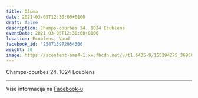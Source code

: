 ```yaml
---
title: Džuma
date: 2021-03-05T12:30:00+0100
draft: false
description: Champs-courbes 24. 1024 Ecublens
eventDate: 2021-03-05T12:30:00+0100
location: Écublens, Vaud
facebook_id: '254713972954306'
weight: 30
image: https://scontent-ams4-1.xx.fbcdn.net/v/t1.6435-9/155294275_3695079563921169_4909597834044538694_n.jpg?_nc_cat=101&ccb=1-7&_nc_sid=9e60e4&_nc_ohc=kRGJFIDcB7YQ7kNvwF_ae_6&_nc_oc=AdlrcEszMrn-98PbMrgPFHKXhqVjA_5p_CKcYAjnpV0J6Dk4O5ayWv7LI11pGHmtymQ&_nc_zt=23&_nc_ht=scontent-ams4-1.xx&edm=ABTKTjYEAAAA&_nc_gid=ZLYCwaAzsmQ2R8KTDnJS7g&oh=00_AfTJWKixH0GwfrhP0lcTyE8ByvMtNIx31vFgrvtkHSeyjg&oe=68ABB9DB
---
```


Champs-courbes 24. 1024 Ecublens

---

Više informacija na [Facebook-u](https://facebook.com/events/254713972954306)